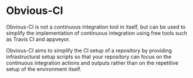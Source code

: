 Obvious-CI
==========

Obvious-CI is not a continuous integration tool in itself, but can be used
to simplify the implementation of continuous integration using free tools
such as Travis CI and appveyor.

Obvious-CI aims to simplify the CI setup of a repository by providing
infrastructural setup scripts so that your repository can focus on the
continuous integration actions and outputs rather than on the repetitive
setup of the environment itself.
